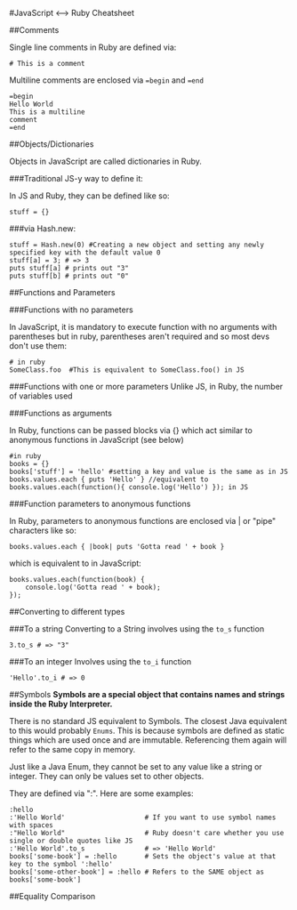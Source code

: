 #JavaScript <--> Ruby Cheatsheet

##Comments

Single line comments in Ruby are defined via:

```
# This is a comment
```

Multiline comments are enclosed via ```=begin``` and ```=end```

```
=begin
Hello World
This is a multiline
comment
=end
```

##Objects/Dictionaries

Objects in JavaScript are called dictionaries in Ruby. 

###Traditional JS-y way to define it:

In JS and Ruby, they can be defined like so:

```
stuff = {}
```

###via Hash.new:
```
stuff = Hash.new(0) #Creating a new object and setting any newly specified key with the default value 0
stuff[a] = 3; # => 3
puts stuff[a] # prints out "3"
puts stuff[b] # prints out "0"
```

##Functions and Parameters

###Functions with no parameters

In JavaScript, it is mandatory to execute function with no arguments with parentheses but in ruby, parentheses aren't required and so most devs don't use them:

```
# in ruby
SomeClass.foo  #This is equivalent to SomeClass.foo() in JS
```

###Functions with one or more parameters
Unlike JS, in Ruby, the number of variables used 



###Functions as arguments

In Ruby, functions can be passed blocks via {} which act similar to anonymous functions in JavaScript (see below)

```
#in ruby
books = {}
books['stuff'] = 'hello' #setting a key and value is the same as in JS
books.values.each { puts 'Hello' } //equivalent to books.values.each(function(){ console.log('Hello') }); in JS
```

###Function parameters to anonymous functions

In Ruby, parameters to anonymous functions are enclosed via | or "pipe" characters like so:

```
books.values.each { |book| puts 'Gotta read ' + book } 
```

which is equivalent to in JavaScript:

```
books.values.each(function(book) {
	console.log('Gotta read ' + book);
});
```

##Converting to different types

###To a string
Converting to a String involves using the `to_s` function

```
3.to_s # => "3"
```

###To an integer
Involves using the `to_i` function

```
'Hello'.to_i # => 0
```


##Symbols
**Symbols are a special object that contains names and strings inside the Ruby Interpreter.**

There is no standard JS equivalent to Symbols. The closest Java equivalent to this would probably ```Enums```. This is because symbols are defined as static things which are used once and are immutable. Referencing them again will refer to the same copy in memory. 

Just like a Java Enum, they cannot be set to any value like a string or integer. They can only be values set to other objects.

They are defined via ":". Here are some examples:

```
:hello 
:'Hello World'                    # If you want to use symbol names with spaces
:"Hello World"                    # Ruby doesn't care whether you use single or double quotes like JS
:'Hello World'.to_s               # => 'Hello World'
books['some-book'] = :hello       # Sets the object's value at that key to the symbol ':hello'
books['some-other-book'] = :hello # Refers to the SAME object as books['some-book']
```

##Equality Comparison






